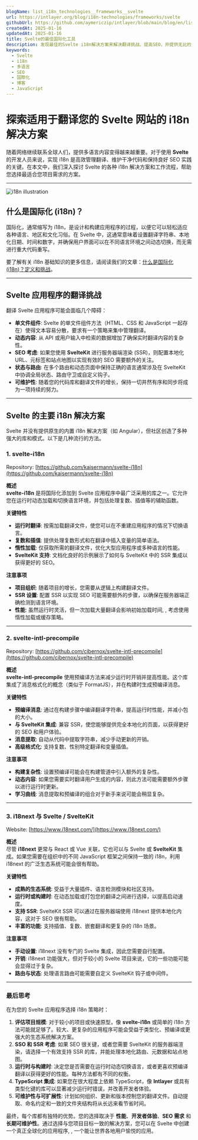 ```yaml
---
blogName: list_i18n_technologies__frameworks__svelte
url: https://intlayer.org/blog/i18n-technologies/frameworks/svelte
githubUrl: https://github.com/aymericzip/intlayer/blob/main/blog/en/list_i18n_technologies/frameworks/svelte.md
createdAt: 2025-01-16
updatedAt: 2025-01-16
title: Svelte的最佳国际化工具
description: 发现最佳的Svelte i18n解决方案来解决翻译挑战、提高SEO，并提供无比的全球网络体验。
keywords:
  - Svelte
  - i18n
  - 多语言
  - SEO
  - 国際化
  - 博客
  - JavaScript
---
```


# 探索适用于翻译您的 Svelte 网站的 i18n 解决方案

随着网络继续联系全球人们，提供多语言内容变得越来越重要。对于使用 **Svelte** 的开发人员来说，实现 i18n 是高效管理翻译、维护干净代码和保持良好 SEO 实践的关键。在本文中，我们深入探讨 Svelte 的各种 i18n 解决方案和工作流程，帮助您选择最适合您项目需求的方案。

---

![i18n illustration](https://github.com/aymericzip/intlayer/blob/main/blog/assets/i18n.webp)

## 什么是国际化 (i18n)？

国际化，通常缩写为 i18n，是设计和构建应用程序的过程，以便它可以轻松适应各种语言、地区和文化习俗。在 Svelte 中，这通常意味着设置翻译字符串、本地化日期、时间和数字，并确保用户界面可以在不同语言环境之间动态切换，而无需进行重大代码重写。

要了解有关 i18n 基础知识的更多信息，请阅读我们的文章：[什么是国际化 (i18n)？定义和挑战](https://github.com/aymericzip/intlayer/blob/main/blog/zh/what_is_internationalization.md)。

---

## Svelte 应用程序的翻译挑战

翻译 Svelte 应用程序可能会面临几个障碍：

- **单文件组件**: Svelte 的单文件组件方法（HTML、CSS 和 JavaScript 一起存在）使得文本容易分散，要求有一个策略来集中管理翻译。
- **动态内容**: 从 API 或用户输入中检索的数据增加了确保实时翻译内容的复杂性。
- **SEO 考虑**: 如果您使用 **SvelteKit** 进行服务器端渲染 (SSR)，则配置本地化 URL、元标签和站点地图以实现有效的 SEO 需要额外的关注。
- **状态与路由**: 在多个路由和动态页面中保持正确的语言通常涉及在 SvelteKit 中协调全局状态、路由守卫或自定义钩子。
- **可维护性**: 随着您的代码库和翻译文件的增长，保持一切井然有序和同步将成为一项持续的努力。

---

## Svelte 的主要 i18n 解决方案

Svelte 并没有提供原生的内置 i18n 解决方案（如 Angular），但社区创造了多种强大的库和模式。以下是几种流行的方法。

### 1. svelte-i18n

Repository: [https://github.com/kaisermann/svelte-i18n](https://github.com/kaisermann/svelte-i18n)

**概述**  
**svelte-i18n** 是将国际化添加到 Svelte 应用程序中最广泛采用的库之一。它允许您在运行时动态加载和切换语言环境，并包括处理复数、插值等的辅助函数。

**关键特性**

- **运行时翻译**: 按需加载翻译文件，使您可以在不重建应用程序的情况下切换语言。
- **复数和插值**: 提供处理复数形式和在翻译中插入变量的简单语法。
- **惰性加载**: 仅获取所需的翻译文件，优化大型应用程序或多种语言的性能。
- **SvelteKit 支持**: 文档化良好的示例展示了如何与 SvelteKit 中的 SSR 集成以获得更好的 SEO。

**注意事项**

- **项目组织**: 随着项目的增长，您需要从逻辑上构建翻译文件。
- **SSR 设置**: 配置 SSR 以实现 SEO 可能需要额外的步骤，以确保在服务器端正确检测到语言环境。
- **性能**: 虽然运行时灵活，但一次加载大量翻译会影响初始加载时间, , 考虑使用惰性加载或缓存策略。

---

### 2. svelte-intl-precompile

Repository: [https://github.com/cibernox/svelte-intl-precompile](https://github.com/cibernox/svelte-intl-precompile)

**概述**  
**svelte-intl-precompile** 使用预编译方法来减少运行时开销并提高性能。这个库集成了消息格式化的概念（类似于 FormatJS），并在构建时生成预编译消息。

**关键特性**

- **预编译消息**: 通过在构建步骤中编译翻译字符串，提高运行时性能，并减小包的大小。
- **与 SvelteKit 集成**: 兼容 SSR，使您能够提供完全本地化的页面，以获得更好的 SEO 和用户体验。
- **消息提取**: 自动从代码中提取字符串，减少手动更新的开销。
- **高级格式化**: 支持复数、性别特定翻译和变量插值。

**注意事项**

- **构建复杂性**: 设置预编译可能会在构建管道中引入额外的复杂性。
- **动态内容**: 如果您需要实时翻译用户生成的内容，则此方法可能需要额外步骤以进行运行时更新。
- **学习曲线**: 消息提取和预编译的组合对于新手来说可能会稍显复杂。

---

### 3. i18next 与 Svelte / SvelteKit

Website: [https://www.i18next.com/](https://www.i18next.com/)

**概述**  
尽管 **i18next** 更常与 React 或 Vue 关联，它也可以与 Svelte 或 **SvelteKit** 集成。如果您需要在组织中的不同 JavaScript 框架之间保持一致的 i18n，利用 i18next 的广泛生态系统可能会很有帮助。

**关键特性**

- **成熟的生态系统**: 受益于大量插件、语言检测模块和社区支持。
- **运行时或构建时**: 在动态加载或打包您的翻译之间进行选择，以提高启动速度。
- **支持 SSR**: SvelteKit SSR 可以通过在服务器端使用 i18next 提供本地化内容，这对于 SEO 很有帮助。
- **丰富的功能**: 支持插值、复数、嵌套翻译和更复杂的 i18n 场景。

**注意事项**

- **手动设置**: i18next 没有专门的 Svelte 集成，因此您需要自行配置。
- **开销**: i18next 功能强大，但对于较小的 Svelte 项目来说，它的一些功能可能会显得过于复杂。
- **路由与状态**: 处理语言路由可能需要自定义 SvelteKit 钩子或中间件。

---

### 最后思考

在为您的 Svelte 应用程序选择 i18n 策略时：

1. **评估项目规模**: 对于较小的项目或快速原型，像 **svelte-i18n** 或简单的 i18n 方法可能就足够了。较大、更复杂的应用程序可能会受益于类型化、预编译或更强大的生态系统解决方案。
2. **SSO 和 SSR 考虑**: 如果 SEO 很关键，或者您需要 SvelteKit 的服务器端渲染，请选择一个有效支持 SSR 的库，并能处理本地化路由、元数据和站点地图。
3. **运行时与构建时**: 决定您是否需要在运行时动态切换语言，或者更喜欢预编译翻译以获得更好的性能。每种方法都有不同的权衡。
4. **TypeScript 集成**: 如果您在很大程度上依赖 TypeScript，像 **Intlayer** 或具有类型化键的库可以显著减少运行时错误，并改善开发者体验。
5. **可维护性与可扩展性**: 计划如何组织、更新和版本控制您的翻译文件。自动提取、命名约定和一致的文件夹结构将从长远来看节省时间。

最终，每个库都有独特的优势。您的选择取决于 **性能**、**开发者体验**、**SEO 需求** 和 **长期可维护性**。通过选择与您项目目标一致的解决方案，您可以在 Svelte 中创建一个真正全球化的应用程序, , 一个能让世界各地用户愉悦的应用。
